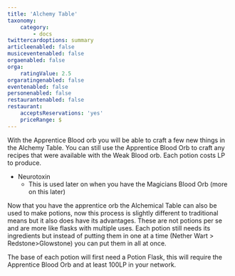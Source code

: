 ```yaml
---
title: 'Alchemy Table'
taxonomy:
    category:
        - docs
twittercardoptions: summary
articleenabled: false
musiceventenabled: false
orgaenabled: false
orga:
    ratingValue: 2.5
orgaratingenabled: false
eventenabled: false
personenabled: false
restaurantenabled: false
restaurant:
    acceptsReservations: 'yes'
    priceRange: $
---
```


With the Apprentice Blood orb you will be able to craft a few new things in the Alchemy Table. You can still use the Apprentice Blood Orb to craft any recipes that were available with the Weak Blood orb. Each potion costs LP to produce.

* Neurotoxin
	* This is used later on when you have the Magicians Blood Orb (more on this later)

Now that you have the apprentice orb the Alchemical Table can also be used to make potions, now this process is slightly different to traditional means but it also does have its advantages. These are not potions per se and are more like flasks with multiple uses. Each potion still needs its ingredients but instead of putting them in one at a time (Nether Wart > Redstone>Glowstone) you can put them in all at once. 

The base of each potion will first need a Potion Flask, this will require the Apprentice Blood Orb and at least 100LP in your network.
